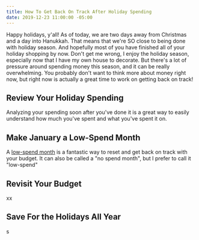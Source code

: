 ```yaml
---
title: How To Get Back On Track After Holiday Spending
date: 2019-12-23 11:00:00 -05:00
---
```


Happy holidays, y'all! As of today, we are two days away from Christmas and a day into Hanukkah. That means that we're SO close to being done with holiday season. And hopefully most of you have finished all of your holiday shopping by now. Don't get me wrong, I enjoy the holiday season, especially now that I have my own house to decorate. But there's a lot of pressure around spending money this season, and it can be really overwhelming. You probably don't want to think more about money right now, but right now is actually a great time to work on getting back on track! 

## Review Your Holiday Spending

Analyzing your spending soon after you've done it is a great way to easily understand how much you've spent and what you've spent it on. 

## Make January a Low-Spend Month

A [low-spend month](https://www.maggiegermano.com/blog/how-to-complete-a-low-spend-month/) is a fantastic way to reset and get back on track with your budget. It can also be called a "no spend month", but I prefer to call it "low-spend"

## Revisit Your Budget

xx

## Save For the Holidays All Year

s